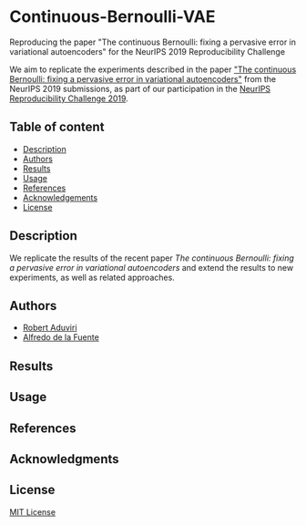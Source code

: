 # Continuous-Bernoulli-VAE

Reproducing the paper "The continuous Bernoulli: fixing a pervasive error in variational autoencoders" for the NeurIPS 2019 Reproducibility Challenge

We aim to replicate the experiments described in the paper ["The continuous Bernoulli: fixing a pervasive error in variational autoencoders"](https://openreview.net/forum?id=HyxViBSgLB) from the NeurIPS 2019 submissions, as part of our participation in the  [NeurIPS Reproducibility Challenge 2019](https://reproducibility-challenge.github.io/neurips2019/).

## Table of content
- [Description](#description)
- [Authors](#authors)
- [Results](#results)
- [Usage](#usage)
- [References](#references)
- [Acknowledgements](#acknowledgements)
- [License](#license)

## Description 

We replicate the results of the recent paper *The continuous Bernoulli: fixing a pervasive error in variational autoencoders* and extend the results to new experiments, as well as related approaches.

## Authors

 - [Robert Aduviri](https://robert-alonso.github.io/)
 - [Alfredo de la Fuente](https://alfo5123.github.io/)

## Results

## Usage

## References

## Acknowledgments

## License
[MIT License](https://github.com/Robert-Alonso/Continuous-Bernoulli-VAE/blob/master/LICENSE)
